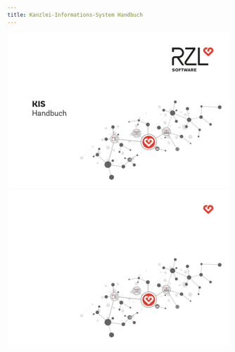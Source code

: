```yaml
---
title: Kanzlei-Informations-System Handbuch
---
```



 ![KIS Handbuch Deckblatt](img/KIS%20HB.svg#only-light)
 ![KIS Handbuch Deckblatt](img/KIS%20HB%20DM.svg#only-dark)